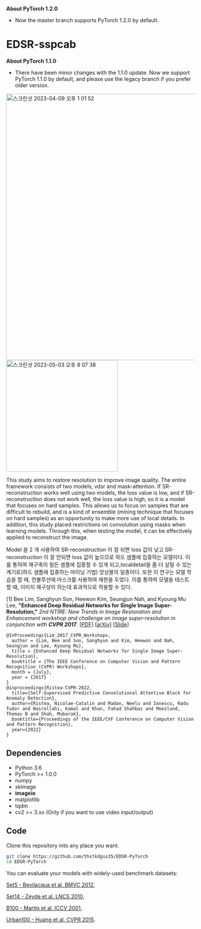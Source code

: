 **About PyTorch 1.2.0**
  * Now the master branch supports PyTorch 1.2.0 by default.

# EDSR-sspcab

**About PyTorch 1.1.0**
  * There have been minor changes with the 1.1.0 update. Now we support PyTorch 1.1.0 by default, and please use the legacy branch if you prefer older version.

<img width="712" alt="스크린샷 2023-04-09 오후 1 01 52" src="https://user-images.githubusercontent.com/90498398/236676450-5e7d3073-e2b0-47da-bc13-8187581af0e2.png">
<img width="298" alt="스크린샷 2023-05-03 오후 8 07 38" src="https://user-images.githubusercontent.com/90498398/236676461-02a1bc78-14c7-4144-852f-4886d3ffae60.png">

This study aims to restore resolution to improve image quality. The entire framework consists of two models, vdsr and mask-attention. If SR-reconstruction works well using two models, the loss value is low, and if SR-reconstruction does not work well, the loss value is high, so it is a model that focuses on hard samples. This allows us to focus on samples that are difficult to rebuild, and is a kind of ensemble (mining technique that focuses on hard samples) as an opportunity to make more use of local details.
In addition, this study placed restrictions on convolution using masks when learning models. Through this, when testing the model, it can be effectively applied to reconstruct the image.

Model 을 2 개 사용하여 SR-reconstruction 이 잘 되면 loss 값이 낮고 SR-reconstruction 이 잘 안되면 loss 값이 높으므로 하드 샘플에 집중하는 모델이다. 이를 통하여 재구축이 힘든 샘플에 집중할 수 있게 되고,localdetail을 좀 더 살릴 수 있는 계기로(하드 샘플에 집중하는 마이닝 기법) 앙상블의 일종이다.
또한 이 연구는 모델 학습을 할 때, 컨볼루션에 마스크를 사용하여 재한을 두었다. 이를 통하여 모델을 테스트 할 때, 이미지 재구성이 하는데 효과적으로 적용할 수 있다.

[1] Bee Lim, Sanghyun Son, Heewon Kim, Seungjun Nah, and Kyoung Mu Lee, **"Enhanced Deep Residual Networks for Single Image Super-Resolution,"** <i>2nd NTIRE: New Trends in Image Restoration and Enhancement workshop and challenge on image super-resolution in conjunction with **CVPR 2017**. </i> [[PDF](http://openaccess.thecvf.com/content_cvpr_2017_workshops/w12/papers/Lim_Enhanced_Deep_Residual_CVPR_2017_paper.pdf)] [[arXiv](https://arxiv.org/abs/1707.02921)] [[Slide](https://cv.snu.ac.kr/research/EDSR/Presentation_v3(release).pptx)]
```
@InProceedings{Lim_2017_CVPR_Workshops,
  author = {Lim, Bee and Son, Sanghyun and Kim, Heewon and Nah, Seungjun and Lee, Kyoung Mu},
  title = {Enhanced Deep Residual Networks for Single Image Super-Resolution},
  booktitle = {The IEEE Conference on Computer Vision and Pattern Recognition (CVPR) Workshops},
  month = {July},
  year = {2017}
}
@inproceedings{Ristea-CVPR-2022,
  title={Self-Supervised Predictive Convolutional Attentive Block for Anomaly Detection},
  author={Ristea, Nicolae-Catalin and Madan, Neelu and Ionescu, Radu Tudor and Nasrollahi, Kamal and Khan, Fahad Shahbaz and Moeslund, Thomas B and Shah, Mubarak},
  booktitle={Proceedings of the IEEE/CVF Conference on Computer Vision and Pattern Recognition},
  year={2022}
}
```

## Dependencies
* Python 3.6
* PyTorch >= 1.0.0
* numpy
* skimage
* **imageio**
* matplotlib
* tqdm
* cv2 >= 3.xx (Only if you want to use video input/output)

## Code
Clone this repository into any place you want.
```bash
git clone https://github.com/thstkdgus35/EDSR-PyTorch
cd EDSR-PyTorch
```
You can evaluate your models with widely-used benchmark datasets:

[Set5 - Bevilacqua et al. BMVC 2012](http://people.rennes.inria.fr/Aline.Roumy/results/SR_BMVC12.html),

[Set14 - Zeyde et al. LNCS 2010](https://sites.google.com/site/romanzeyde/research-interests),

[B100 - Martin et al. ICCV 2001](https://www2.eecs.berkeley.edu/Research/Projects/CS/vision/bsds/),

[Urban100 - Huang et al. CVPR 2015](https://sites.google.com/site/jbhuang0604/publications/struct_sr).
